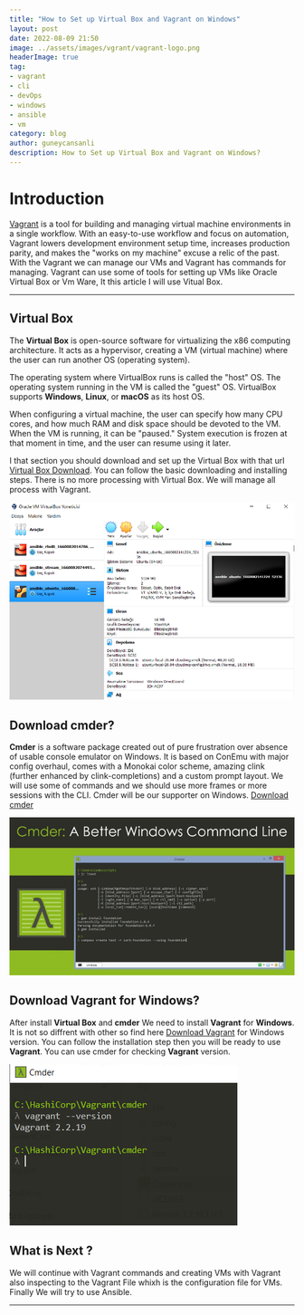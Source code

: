 ```yaml
---
title: "How to Set up Virtual Box and Vagrant on Windows"
layout: post
date: 2022-08-09 21:50
image: ../assets/images/vgrant/vagrant-logo.png
headerImage: true
tag:
- vagrant
- cli
- devOps
- windows
- ansible
- vm
category: blog
author: guneycansanli
description: How to Set up Virtual Box and Vagrant on Windows?
---
```


# Introduction

[Vagrant][1] is a tool for building and managing virtual machine environments in a single workflow. With an easy-to-use workflow and focus on automation, Vagrant lowers development environment setup time, increases production parity, and makes the "works on my machine" excuse a relic of the past. With the Vagrant we can manage our VMs and Vagrant has commands for managing. Vagrant can use some of tools for setting up VMs like Oracle Virtual Box or Vm Ware, It this article I will use Vitual Box.

---

## Virtual Box

The **Virtual Box** is open-source software for virtualizing the x86 computing architecture. It acts as a hypervisor, creating a VM (virtual machine) where the user can run another OS (operating system).

The operating system where VirtualBox runs is called the "host" OS. The operating system running in the VM is called the "guest" OS. VirtualBox supports **Windows**, **Linux**, or **macOS** as its host OS.

When configuring a virtual machine, the user can specify how many CPU cores, and how much RAM and disk space should be devoted to the VM. When the VM is running, it can be "paused." System execution is frozen at that moment in time, and the user can resume using it later.

I that section you should download and set up the Virtual Box with that url [Virtual Box Download][2]. You can follow the basic downloading and installing steps. There is no more processing with Virtual Box. We will manage all process with Vagrant.

![VirtualBox][3]

## Download cmder?

**Cmder** is a software package created out of pure frustration over absence of usable console emulator on Windows. It is based on ConEmu with major config overhaul, comes with a Monokai color scheme, amazing clink (further enhanced by clink-completions) and a custom prompt layout. We will use some of commands and we should use more frames or more sessions with the CLI. Cmder will be our supporter on Windows.
[Download cmder][4]

![cmder][5]

## Download Vagrant for Windows?

After install **Virtual Box** and **cmder** We need to install **Vagrant** for **Windows**. It is not so diffrent with other so find here [Download Vagrant][6] for Windows version. You can follow the installation step then you will be ready to use **Vagrant**. You can use cmder for checking **Vagrant** version.

![vagrant1][7]

## What is Next ?

We will continue with Vagrant commands and creating VMs with Vagrant also inspecting to the Vagrant File whixh is the configuration file for VMs. Finally We will try to use Ansible.

---

[1]: https://www.vagrantup.com/intro
[2]: https://www.virtualbox.org/
[3]: ../assets/images/vgrant/virtualBox.PNG
[4]: https://github.com/cmderdev/cmder
[5]: ../assets/images/vgrant/cmder.PNG
[6]: https://www.vagrantup.com/
[7]: ../assets/images/vgrant/vagrant1.PNG